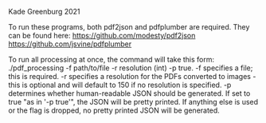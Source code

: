 Kade Greenburg 2021

To run these programs, both pdf2json and pdfplumber are required. They can be found here:
https://github.com/modesty/pdf2json
https://github.com/jsvine/pdfplumber

To run all processing at once, the command will take this form: ./pdf_processing -f path/to/file -r resolution (int) -p true. -f specifies a file; this is required. -r specifies a resolution for the PDFs converted to images - this is optional and will default to 150 if no resolution is specified. -p determines whether human-readable JSON should be generated. If set to true "as in '-p true'", the JSON will be pretty printed. If anything else is used or the flag is dropped, no pretty printed JSON will be generated.